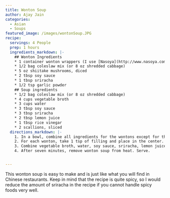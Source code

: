 ```yaml
---
title: Wonton Soup
author: Ajay Jain
categories:
  - Asian
  - Soups
featured_image: /images/wontonSoup.JPG
recipe:
  servings: 4 People
  prep: 1 hours
  ingredients_markdown: |-
    ## Wonton Ingredients
    * 1 container wonton wrappers (I use [Nasoya](http://www.nasoya.com/healthy-tofu-products/won-ton-wraps/))
    * 1/2 bag coleslaw mix (or 8 oz shredded cabbage)
    * 5 oz shiitake mushrooms, diced
    * 2 tbsp soy sauce
    * 1 tbsp sriracha
    * 1/2 tsp garlic powder
    ## Soup ingredients
    * 1/2 bag coleslaw mix (or 8 oz shredded cabbage)
    * 4 cups vegetable broth
    * 3 cups water
    * 3 tbsp soy sauce
    * 3 tbsp sriracha
    * 2 tbsp lemon juice
    * 1 tbsp rice vinegar
    * 2 scallions, sliced
  directions_markdown: |-
    1. In a bowl, combine all ingredients for the wontons except for the wrappers and mix well.
    2. For each wonton, take 1 tsp of filling and place in the center. Fold a corner diagonally to the other side of the wonton so the wonton is in the shape of a right triangle. Dip your finger and water and rub water around the edges of the wonton. Bring each corner together and slightly twist so the wonton is closed. Repeat for remaining filling and wonton wrappers.
    3. Combine vegetable broth, water, soy sauce, sriracha, lemon juice, and rice vinegar in pot and bring to boil. When soup is boiling, add wontons, remaining coleslaw mix/cabbage, and scallions. Reduce to simmer.
    4. After seven minutes, remove wonton soup from heat. Serve.


---
```

This wonton soup is easy to make and is just like what you will find in Chinese restaurants. Keep in mind that the recipe is quite spicy, so I would reduce the amount of sriracha in the recipe if you cannot handle spicy foods very well.
